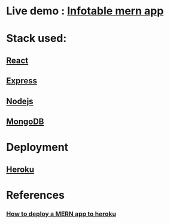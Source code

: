# Live demo : [Infotable mern app](https://infotable.herokuapp.com/)

# Stack used:
## [React](https://reactjs.org/)
## [Express](https://expressjs.com/)
## [Nodejs](https://nodejs.org/en/docs/)
## [MongoDB](https://www.mongodb.com/)

# Deployment
## [Heroku](https://www.heroku.com/)

# References
### [How to deploy a MERN app to heroku](https://coursework.vschool.io/deploying-mern-app-to-heroku/)